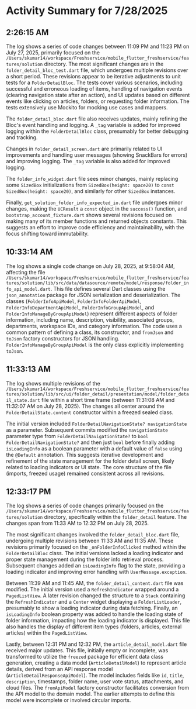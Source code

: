 # Activity Summary for 7/28/2025

## 2:26:15 AM
The log shows a series of code changes between 11:09 PM and 11:23 PM on July 27, 2025, primarily focused on the `/Users/skumar14/workspace/Freshservice/mobile_flutter_freshservice/features/solution` directory.  The most significant changes are in the `folder_detail_bloc_test.dart` file, which undergoes multiple revisions over a short period. These revisions appear to be iterative adjustments to unit tests for a `FolderDetailBloc`.  The tests cover various scenarios, including successful and erroneous loading of items, handling of navigation events (clearing navigation state after an action), and UI updates based on different events like clicking on articles, folders, or requesting folder information. The tests extensively use Mockito for mocking use cases and mappers.


The `folder_detail_bloc.dart` file also receives updates, mainly refining the Bloc's event handling and logging. A  `_tag` variable is added for improved logging within the `FolderDetailBloc` class, presumably for better debugging and tracking.


Changes in `folder_detail_screen.dart` are primarily related to UI improvements and handling user messages (showing SnackBars for errors) and improving logging. The `_tag` variable is also added for improved logging.


The `folder_info_widget.dart` file sees minor changes, mainly replacing some `SizedBox` initializations from `SizedBox(height: space20)` to `const SizedBox(height: space20)`, and similarly for other `SizedBox` instances.


Finally, `get_solution_folder_info_expected_io.dart` file undergoes minor changes, making the `UCResult` a `const` object in the `success()` function, and `bootstrap_account_fixture.dart`  shows several revisions focused on making many of its member functions and returned objects constants. This suggests an effort to improve code efficiency and maintainability, with the focus shifting toward immutability.


## 10:33:14 AM
The log shows a single code change on July 28, 2025, at 9:58:04 AM, affecting the file `/Users/skumar14/workspace/Freshservice/mobile_flutter_freshservice/features/solution/lib/src/data/datasource/remote/model/response/folder_info_api_model.dart`.  This file defines several Dart classes using the `json_annotation` package for JSON serialization and deserialization.  The classes (`FolderInfoApiModel`, `FolderInfoFolderApiModel`, `FolderInfoDepartmentApiModel`, `FolderInfoGroupApiModel`, and `FolderInfoManageByGroupApiModel`) represent different aspects of folder information, including name, description, visibility, associated groups, departments, workspace IDs, and category information.  The code uses a common pattern of defining a class, its constructor, and `fromJson` and `toJson` factory constructors for JSON handling.  `FolderInfoManageByGroupApiModel` is the only class explicitly implementing `toJson`.


## 11:33:13 AM
The log shows multiple revisions of the `/Users/skumar14/workspace/Freshservice/mobile_flutter_freshservice/features/solution/lib/src/ui/folder_detail/presentation/model/folder_detail_state.dart` file within a short time frame (between 11:31:08 AM and 11:32:07 AM on July 28, 2025).  The changes all center around the `FolderDetailState.content` constructor within a freezed sealed class.

The initial version included `FolderDetailNavigationState? navigationState` as a parameter.  Subsequent commits modified the `navigationState` parameter type from  `FolderDetailNavigationState?` to `bool FolderDetailNavigationState?` and then just `bool` before finally adding `isLoadingInfo` as a boolean parameter with a default value of `false` using the `@Default` annotation.  This suggests iterative development and refinement of the state management for the folder detail screen, likely related to loading indicators or UI state.  The core structure of the file (imports, freezed usage) remained consistent across all revisions.


## 12:33:17 PM
The log shows a series of code changes primarily focused on the `/Users/skumar14/workspace/Freshservice/mobile_flutter_freshservice/features/solution` directory, specifically within the `folder_detail` feature.  The changes span from 11:33 AM to 12:32 PM on July 28, 2025.

The most significant changes involved the `folder_detail_bloc.dart` file, undergoing multiple revisions between 11:33 AM and 11:35 AM. These revisions primarily focused on the `_onFolderInfoClicked` method within the `FolderDetailBloc` class.  The initial versions lacked a loading indicator and proper state management during the folder info retrieval process. Subsequent changes added an `isLoadingInfo` flag to the state, providing a loading indicator and improving error handling with `UserMessage.exception`.

Between 11:39 AM and 11:45 AM, the `folder_detail_content.dart` file was modified.  The initial version used a `RefreshIndicator` wrapped around a `PagedListView`.  A later revision changed the structure to a `Stack` containing the `RefreshIndicator` and a `Center` widget displaying a `FolderListLoader`, presumably to show a loading indicator during data fetching.  Finally, an `isLoadingInfo` boolean property was added to handle the loading state of folder information, impacting how the loading indicator is displayed. This file also handles the display of different item types (folders, articles, external articles) within the `PagedListView`.

Lastly, between 12:31 PM and 12:32 PM, the `article_detail_model.dart` file received major updates.  This file, initially empty or incomplete, was transformed to utilize the `freezed` package for efficient data class generation, creating a data model (`ArticleDetailModel`) to represent article details, derived from an API response model (`ArticleDetailResponseApiModel`).  The model includes fields like `id`, `title`, `description`, timestamps, folder name, user vote status, attachments, and cloud files.  The `fromApiModel` factory constructor facilitates conversion from the API model to the domain model.  The earlier attempts to define this model were incomplete or involved circular imports.
